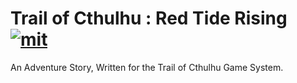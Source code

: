 
Trail of Cthulhu : Red Tide Rising [![mit][]][license]
======================================================


An Adventure Story, Written for the Trail of Cthulhu Game System.


[mit]: <http://img.shields.io/:license-MIT-blue.svg?style=plastic>
[license]: <http://bescott.mit-license.org>

